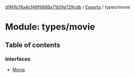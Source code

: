 [d1f41b78a4cf49f9888a71b5fe729cdb](../README.md) / [Exports](../modules.md) / types/movie

# Module: types/movie

## Table of contents

### Interfaces

- [Movie](../interfaces/types_movie.Movie.md)
